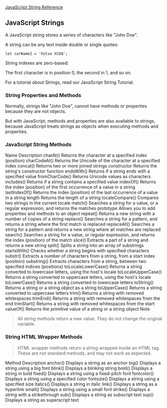 [JavaScript String Reference](https://www.w3schools.com/jsref/jsref_obj_string.asp)

## JavaScript Strings
A JavaScript string stores a series of characters like "John Doe".

A string can be any text inside double or single quotes:

```let carName1 = "Volvo XC60";
let carName2 = 'Volvo XC60';
```
String indexes are zero-based:

The first character is in position 0, the second in 1, and so on.

For a tutorial about Strings, read our JavaScript String Tutorial.

### String Properties and Methods
Normally, strings like "John Doe", cannot have methods or properties because they are not objects.

But with JavaScript, methods and properties are also available to strings, because JavaScript treats strings as objects when executing methods and properties.

### JavaScript String Methods
Name	Description
charAt()	Returns the character at a specified index (position)
charCodeAt()	Returns the Unicode of the character at a specified index
concat()	Returns two or more joined strings
constructor	Returns the string's constructor function
endsWith()	Returns if a string ends with a specified value
fromCharCode()	Returns Unicode values as characters
includes()	Returns if a string contains a specified value
indexOf()	Returns the index (position) of the first occurrence of a value in a string
lastIndexOf()	Returns the index (position) of the last occurrence of a value in a string
length	Returns the length of a string
localeCompare()	Compares two strings in the current locale
match()	Searches a string for a value, or a regular expression, and returns the matches
prototype	Allows you to add properties and methods to an object
repeat()	Returns a new string with a number of copies of a string
replace()	Searches a string for a pattern, and returns a string where the first match is replaced
replaceAll()	Searches a string for a pattern and returns a new string where all matches are replaced
search()	Searches a string for a value, or regular expression, and returns the index (position) of the match
slice()	Extracts a part of a string and returns a new string
split()	Splits a string into an array of substrings
startsWith()	Checks whether a string begins with specified characters
substr()	Extracts a number of characters from a string, from a start index (position)
substring()	Extracts characters from a string, between two specified indices (positions)
toLocaleLowerCase()	Returns a string converted to lowercase letters, using the host's locale
toLocaleUpperCase()	Returns a string converted to uppercase letters, using the host's locale
toLowerCase()	Returns a string converted to lowercase letters
toString()	Returns a string or a string object as a string
toUpperCase()	Returns a string converted to uppercase letters
trim()	Returns a string with removed whitespaces
trimEnd()	Returns a string with removed whitespaces from the end
trimStart()	Returns a string with removed whitespaces from the start
valueOf()	Returns the primitive value of a string or a string object
Note
> All string methods return a new value.
> They do not change the original variable.

### String HTML Wrapper Methods
> HTML wrapper methods return a string wrapped inside an HTML tag.
> These are not standard methods, and may not work as expected.

Method	Description
anchor()	Displays a string as an anchor
big()	Displays a string using a big font
blink()	Displays a blinking string
bold()	Displays a string in bold
fixed()	Displays a string using a fixed-pitch font
fontcolor()	Displays a string using a specified color
fontsize()	Displays a string using a specified size
italics()	Displays a string in italic
link()	Displays a string as a hyperlink
small()	Displays a string using a small font
strike()	Displays a string with a strikethrough
sub()	Displays a string as subscript text
sup()	Displays a string as superscript text
